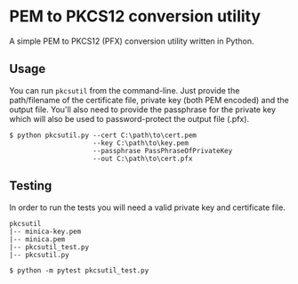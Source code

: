 # PEM to PKCS12 conversion utility 
A simple PEM to PKCS12 (PFX) conversion utility written in Python.

## Usage
You can run `pkcsutil` from the command-line. Just provide the path/filename of the certificate file, private key (both PEM encoded) and the output file. You'll also need to provide the passphrase for the private key which will also be used to password-protect the output file (.pfx). 
```
$ python pkcsutil.py --cert C:\path\to\cert.pem 
                     --key C:\path\to\key.pem 
                     --passphrase PassPhraseOfPrivateKey 
                     --out C:\path\to\cert.pfx
```

## Testing
In order to run the tests you will need a valid private key and certificate file.
```
pkcsutil
|-- minica-key.pem
|-- minica.pem
|-- pkcsutil_test.py
|-- pkcsutil.py

$ python -m pytest pkcsutil_test.py
```
